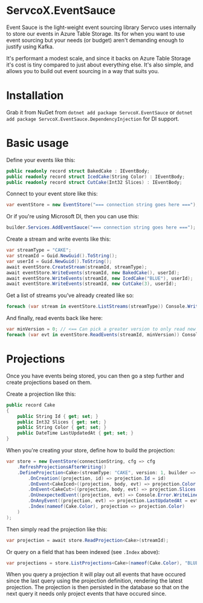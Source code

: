 # ServcoX.EventSauce
Event Sauce is the light-weight event sourcing library Servco uses internally to store our events in Azure Table Storage. 
Its for when you want to use event sourcing but your needs (or budget) aren't demanding enough to justify using Kafka. 

It's performant a modest scale, and since it backs on Azure Table Storage it's cost is tiny compared to just about 
everything else. It's also simple, and allows you to build out event sourcing in a way that suits you.

# Installation
Grab it from NuGet from `dotnet add package ServcoX.EventSauce` or `dotnet add package ServcoX.EventSauce.DependencyInjection` for DI support.

# Basic usage
Define your events like this:
```c#
public readonly record struct BakedCake : IEventBody;
public readonly record struct IcedCake(String Color) : IEventBody;
public readonly record struct CutCake(Int32 Slices) : IEventBody;
```

Connect to your event store like this:
```c#
var eventStore = new EventStore("=== connection string goes here ===");
```

Or if you're using Microsoft DI, then you can use this:
```c#
builder.Services.AddEventSauce("=== connection string goes here ===");
```

Create a stream and write events like this:
```c#
var streamType = "CAKE";
var streamId = Guid.NewGuid().ToString();
var userId = Guid.NewGuid().ToString();
await eventStore.CreateStream(streamId, streamType);
await eventStore.WriteEvents(streamId, new BakedCake(), userId);
await eventStore.WriteEvents(streamId, new IcedCake("BLUE"), userId);
await eventStore.WriteEvents(streamId, new CutCake(3), userId);
```

Get a list of streams you've already created like so:
```c#
foreach (var stream in eventStore.ListStreams(streamType)) Console.WriteLine(stream.Id);
```

And finally, read events back like here:
```c#
var minVersion = 0; // <== Can pick a greater version to only read new events
foreach (var evt in eventStore.ReadEvents(streamId, minVersion)) Console.WriteLine(evt.Version + ": " + evt.Body);
```

# Projections
Once you have events being stored, you can then go a step further and create projections based on them.

Create a projection like this:
```c#
public record Cake
{
    public String Id { get; set; }
    public Int32 Slices { get; set; }
    public String Color { get; set; }
    public DateTime LastUpdatedAt { get; set; }
}
```

When you're creating your store, define how to build the projection:
```c#
var store = new EventStore(connectionString, cfg => cfg
    .RefreshProjectionsAfterWriting()
    .DefineProjection<Cake>(streamType: "CAKE", version: 1, builder => builder
        .OnCreation((projection, id) => projection.Id = id)
        .OnEvent<CakeIced>((projection, body, evt) => projection.Color = body.Color)
        .OnEvent<CakeCut>((projection, body, evt) => projection.Slices += body.Slices)
        .OnUnexpectedEvent((projection, evt) => Console.Error.WriteLine($"Unexpected event ${evt.Type} encountered")) // Called for any event that doesn't have a specific handler
        .OnAnyEvent((projection, evt) => projection.LastUpdatedAt = evt.CreatedAt) // Called for all events - expected and unexpected
        .Index(nameof(Cake.Color), projection => projection.Color)
    )
);
```

Then simply read the projection like this:
```c#
var projection = await store.ReadProjection<Cake>(streamId);
```

Or query on a field that has been indexed (see `.Index` above):
```c#
var projections = store.ListProjections<Cake>(nameof(Cake.Color), "BLUE");
```

When you query a projection it will play out all events that have occured since the last query using the
projection definition, rendering the latest projection. The projection is then persisted in the database
so that on the next query it needs only project events that have occured since.